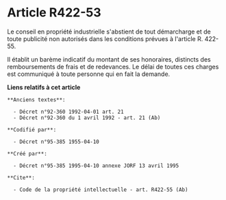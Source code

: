 # Article R422-53

Le conseil en propriété industrielle s'abstient de tout démarcharge et de toute publicité non autorisés dans les conditions
prévues à l'article R. 422-55.

Il établit un barème indicatif du montant de ses honoraires, distincts des remboursements de frais et de redevances. Le délai
de toutes ces charges est communiqué à toute personne qui en fait la demande.

**Liens relatifs à cet article**

	**Anciens textes**:

	  - Décret n°92-360 1992-04-01 art. 21
	  - Décret n°92-360 du 1 avril 1992 - art. 21 (Ab)

	**Codifié par**:

	  - Décret n°95-385 1955-04-10

	**Créé par**:

	  - Décret n°95-385 1995-04-10 annexe JORF 13 avril 1995

	**Cite**:

	  - Code de la propriété intellectuelle - art. R422-55 (Ab)
